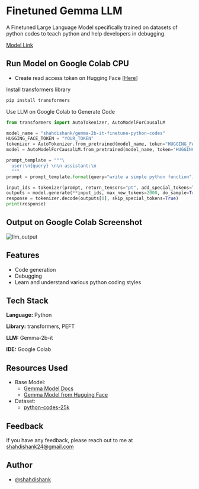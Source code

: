 
# Finetuned Gemma LLM

A Finetuned Large Language Model specifically trained on datasets of python codes to teach python and help developers in debugging.

[Model Link](https://huggingface.co/shahdishank/gemma-2b-it-finetune-python-codes)
## Run Model on Google Colab CPU

- Create read access token on Hugging Face [[Here]](https://huggingface.co/settings/tokens)

Install transformers library
```bash
pip install transformers
```

Use LLM on Google Colab to Generate Code
```python
from transformers import AutoTokenizer, AutoModelForCausalLM

model_name = "shahdishank/gemma-2b-it-finetune-python-codes"
HUGGING_FACE_TOKEN = "YOUR_TOKEN"
tokenizer = AutoTokenizer.from_pretrained(model_name, token="HUGGING_FACE_TOKEN")
model = AutoModelForCausalLM.from_pretrained(model_name, token="HUGGING_FACE_TOKEN")

prompt_template = """\
  user:\n{query} \n\n assistant:\n
  """
prompt = prompt_template.format(query="write a simple python function") # write your query here

input_ids = tokenizer(prompt, return_tensors="pt", add_special_tokens=True)
outputs = model.generate(**input_ids, max_new_tokens=2000, do_sample=True, pad_token_id=tokenizer.eos_token_id)
response = tokenizer.decode(outputs[0], skip_special_tokens=True)
print(response)
```
## Output on Google Colab Screenshot
![llm_output](https://github.com/ShahDishank/gemma-finetuned/assets/109618750/01541065-76fd-4ac4-9151-ab2f4efc3329)

## Features

- Code generation
- Debugging
- Learn and understand various python coding styles
## Tech Stack

**Language:** Python

**Library:** transformers, PEFT

**LLM:** Gemma-2b-it

**IDE:** Google Colab
## Resources Used

 - Base Model:
    - [Gemma Model Docs](https://ai.google.dev/gemma/docs)
    - [Gemma Model from Hugging Face](https://huggingface.co/google/gemma-2b-it)
 - Dataset:
    - [python-codes-25k](https://huggingface.co/datasets/flytech/python-codes-25k)
## Feedback

If you have any feedback, please reach out to me at shahdishank24@gmail.com


## Author

- [@shahdishank](https://www.github.com/ShahDishank)

